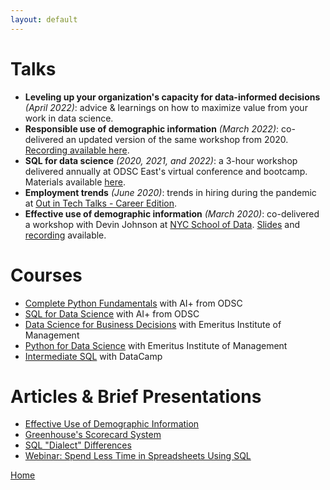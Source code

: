 ```yaml
---
layout: default
---
```


# Talks

- **Leveling up your organization's capacity for data-informed decisions** _(April 2022)_: advice & learnings on how to maximize value from your work in data science.
- **Responsible use of demographic information** _(March 2022)_: co-delivered an updated version of the same workshop from 2020. [Recording available here](https://youtu.be/1Uc6OKPN4Rw).
- **SQL for data science** _(2020, 2021, and 2022)_: a 3-hour workshop delivered annually at ODSC East's virtual conference and bootcamp. Materials available [here](https://github.com/mona-kay/odsc-sql-for-data-science).
- **Employment trends** _(June 2020)_: trends in hiring during the pandemic at [Out in Tech Talks - Career Edition](https://outintechtalks.splashthat.com/).
- **Effective use of demographic information** _(March 2020)_: co-delivered a workshop with Devin Johnson at [NYC School of Data](https://www.schoolofdata.nyc/). [Slides](/files/demographic_info.pdf) and [recording](https://www.youtube.com/watch?v=0EdsYzzndsw&t) available.


# Courses

- [Complete Python Fundamentals](https://aiplus.odsc.com/courses/complete-python-fundamentals) with AI+ from ODSC
- [SQL for Data Science](https://aiplus.odsc.com/courses/sql-for-data-science)  with AI+ from ODSC
- [Data Science for Business Decisions](https://execed.alliancembs.manchester.ac.uk/data-science?utm_content=University&utm_term=Alliance-Manchester-Business-School&utm_campaign=direct_EmWebsite_University_Alliance-Manchester-Business-School) with Emeritus Institute of Management
- [Python for Data Science](https://emeritus.org/management-certificate-programs/python-for-data-science/) with Emeritus Institute of Management
- [Intermediate SQL](https://www.datacamp.com/courses/intermediate-sql) with DataCamp


# Articles & Brief Presentations

- [Effective Use of Demographic Information](https://medium.com/in-the-weeds/effective-use-of-demographic-information-e2b61a90f38)
- [Greenhouse's Scorecard System](https://medium.com/in-the-weeds/greenhouses-scorecard-rating-system-d66eb16d4306)
- [SQL "Dialect" Differences](https://www.datacamp.com/community/blog/sql-differences)
- [Webinar: Spend Less Time in Spreadsheets Using SQL](https://www.youtube.com/watch?v=ZfWRdQwbd4Q)

[Home](./)
